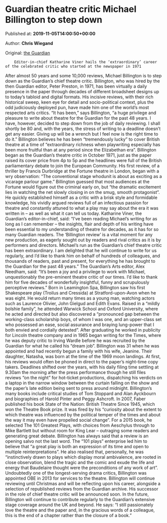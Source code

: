 
# Guardian theatre critic Michael Billington to step down

Published at: **2019-11-05T14:00:50+00:00**

Author: **Chris Wiegand**

Original: [the Guardian](https://www.theguardian.com/stage/2019/nov/05/guardian-theatre-critic-michael-billington-to-step-down)


        Editor-in-chief Katharine Viner hails the ‘extraordinary’ career of the celebrated critic who started at the newspaper in 1971
      
After almost 50 years and some 10,000 reviews, Michael Billington is to step down as the Guardian’s chief theatre critic. Billington, who was hired by the then Guardian editor, Peter Preston, in 1971, has been virtually a daily presence in the paper through decades of different broadsheet designs up to today’s tabloid and digital formats. His incisive reviews, with their rich historical sweep, keen eye for detail and socio-political context, plus the odd judiciously deployed pun, have made him one of the world’s most respected arts critics.
“It has been,” says Billington, “a huge privilege and pleasure to write about theatre for the Guardian for the past 48 years. I have, however, decided to step down from the job of daily reviewing. I shall shortly be 80 and, with the years, the stress of writing to a deadline doesn’t get any easier. Giving up will be a wrench but I feel now is the right time to do it.” Billington believes he has been “tremendously lucky” to cover British theatre at a time of “extraordinary richness when playwriting especially has been more fruitful than at any period since the Elizabethan era”.
Billington began as the Guardian’s theatre critic in October 1971, just as the paper raised its cover price from 4p to 5p and the headlines were full of the British parliamentary debate to join the European Community. His first review, of a thriller by Francis Durbridge at the Fortune theatre in London, began with a wry observation: “The conventional stage whodunit is about as exciting as a vicarage parlour game.” Billington guessed that most audiences at the Fortune would figure out the criminal early on, but “the dramatic excitement lies in watching the net slowly closing in on the smug, smooth protagonist”. He quickly established himself as a critic with a brisk style and formidable knowledge, his vividly argued reviews full of an infectious passion for theatre and constantly attuned to what a play may say about the era it was written in – as well as what it can tell us today.
Katharine Viner, the Guardian’s editor-in-chief, said: “I’ve been reading Michael’s writing for as long as I can remember – the insights, flair and depth of his writing have been essential to my understanding of theatre for decades, as it has for so many Guardian readers. The ‘Billington review’ is a vital moment for any new production, as eagerly sought out by readers and rival critics as it is by performers and directors. Michael’s run as the Guardian’s chief theatre critic has been extraordinary. I am delighted that he will continue to write for us regularly, and I’d like to thank him on behalf of hundreds of colleagues, and thousands of readers, past and present, for everything he has brought to the Guardian for the past 48 years.”
The Guardian’s Arts editor, Alex Needham, said: “It’s been a joy and a privilege to work with Michael, unquestionably the pre-eminent theatre critic of our times. I’d like to thank him for five decades of wonderfully insightful, funny and scrupulously perceptive reviews.”
Born in Leamington Spa, Billington saw his first Shakespeare play (Troilus and Cressida) at Stratford-upon-Avon when he was eight. He would return many times as a young man, watching actors such as Laurence Olivier, John Gielgud and Edith Evans. Raised in a “mildly bolshie family”, he attended Warwick School and Oxford University, where he acted and directed but also discovered a “pronounced gap between the working-class scholarship boys, of whom I was one, and an upper-class set who possessed an ease, social assurance and braying lung-power that I both envied and cordially detested”.
After graduating he worked in publicity for Lincoln theatre company and in 1965 began writing for the Times, where he was deputy critic to Irving Wardle before he was recruited by the Guardian for what he called his “dream job”. Billington was 31 when he was appointed and had recently begun a family with his wife, Jeanine. Their daughter, Natasha, was born at the time of the 1969 moon landings.
At first, his reviews would often be phoned in direct to the paper’s night-time copy takers. Deadlines shifted over the years, with his daily filing time settling at 9.30am the morning after the press performance though he still files reviews “on the night” for hot-ticket productions, dispatching his verdicts on a laptop in the narrow window between the curtain falling on the show and the paper’s late edition being sent to press around midnight.
Billington’s many books include critical studies of Tom Stoppard and Alan Ayckbourn and biographies of Harold Pinter and Peggy Ashcroft. In 2007, Faber published his book State of the Nation: British Theatre Since 1945, which won the Theatre Book prize. It was fired by his “curiosity about the extent to which theatre was influenced by the political temper of the times and about the way it may even have propelled social change”.
For a 2015 book, he selected The 101 Greatest Plays, with choices from Aeschylus through to Mike Bartlett but without room for King Lear – outraging some readers and generating great debate. Billington has always said that a review is an opening salvo not the last word. The “101 plays” enterprise led him to believe that “a great play is both an expression of its time and open to multiple reinterpretations”. He also realised that, personally, he was “instinctively drawn to plays which display moral ambivalence, are rooted in close observation, blend the tragic and the comic and exude the life and energy that Baudelaire thought were the preconditions of any work of art”. Undoubtedly one of the longest-serving drama critics, Billington was appointed OBE in 2013 for services to the theatre.
Billington will continue reviewing until Christmas and will be reflecting upon his career, alongside a selection of republished reviews from the Guardian archive. His successor in the role of chief theatre critic will be announced soon. In the future, Billington will continue to contribute regularly to the Guardian’s extensive stage coverage around the UK and beyond. He says: “I still passionately love the theatre and the paper and, in the gracious words of a colleague, this is the end of a chapter rather than the closure of a book.”

